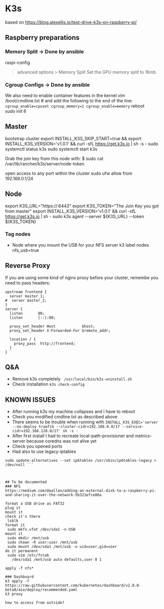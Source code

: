 # K3s
 based on https://blog.alexellis.io/test-drive-k3s-on-raspberry-pi/

## Raspberry preparations
### Memory Split -> Done by ansible
raspi-config
> advanced options > Memory Split
Set the GPU memory split to 16mb 

### Cgroup Configs -> Done by ansible
We also need to enable container features in the kernel
vim /boot/cmdline.txt # and add the following to the end of the line:
``` cgroup_enable=cpuset cgroup_memory=1 cgroup_enable=memory```
reboot  
sudo init 6  
  
## Master
bootstrap cluster
export INSTALL_K3S_SKIP_START=true && export INSTALL_K3S_VERSION='v1.0.1' && curl -sfL https://get.k3s.io | sh -s -
sudo systemctl status k3s
sudo systemctl start k3s

Grab the join key from this node with:
$ sudo cat /var/lib/rancher/k3s/server/node-token

open access to any port within the cluster
sudo ufw allow from 192.168.0.1/24

## Node
export K3S_URL="https://<hostname of master>:6443"
export K3S_TOKEN="The Join Key you got from master"
export INSTALL_K3S_VERSION='v1.0.1' && curl -sfL https://get.k3s.io | sh -
sudo k3s agent --server ${K3S_URL} --token ${K3S_TOKEN}

### Tag nodes
- Node where you mount the USB for your NFS server
k3 label nodes <your-node-name> nfs_usb=true

## Reverse Proxy
If you are using some kind of nginx proxy before your cluster, remembe you need to pass headers:
```
upstream frontend {
  server master_1;
#  server master_2;
}
server {
  listen       80;
  listen       [::]:80;

  proxy_set_header Host            $host;
  proxy_set_header X-Forwarded-For $remote_addr;

  location / {
    proxy_pass  http://frontend;
  }
}
```

## Q&A
- Remove k3s completely
``` /usr/local/bin/k3s-uninstall.sh```
- Check installation
``` k3s check-config ```

## KNOWN ISSUES
- After running k3s my machine collapses and I have to reboot
 - Check you modified cmdline.txt as described above
 - There seems to be trouble when running with 
 ``` INSTALL_K3S_EXEC='server --no-deploy traefik --cluster-cidr=192.168.0.0/17 --service-cidr=192.168.128.0/17' sh -s - ```
- After first install I had to recreate local-path-provisioner and metrics-server because coredns was not alive yet
 - Check you opened ports
 - Had also to use legacy-iptables
``` sudo update-alternatives --set iptables /usr/sbin/iptables-legacy > /dev/null
sudo update-alternatives --set ip6tables /usr/sbin/ip6tables-legacy > /dev/null ```



## To be documented
### NFS
https://medium.com/@aallan/adding-an-external-disk-to-a-raspberry-pi-and-sharing-it-over-the-network-5b321efce86a

format a USB drive as FAT32
plug it
mount it
check it's there
 lsblk
format it
 sudo mkfs.vfat /dev/sda1 -n USB
mount it
 sudo mkdir /mnt/usb
 sudo chown -R user:user /mnt/usb
 sudo mount /dev/sda1 /mnt/usb -o uid=user,gid=user
do it permanent
 sudo vim /etc/fstab
   /dev/sda1 /mnt/usb auto defaults,user 0 1

apply -f nfs*

### Dashboard
k3 apply -f https://raw.githubusercontent.com/kubernetes/dashboard/v2.0.0-beta8/aio/deploy/recommended.yaml
k3 proxy

how to access from outside?

